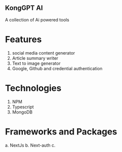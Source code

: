## KongGPT AI

A collection of Ai powered tools

# Features

1. social media content generator
2. Article summary writer
3. Text to image generator
4. Google, Github and credential authentication

# Technologies

1. NPM
2. Typescript
3. MongoDB

# Frameworks and Packages

a. NextJs
b. Next-auth
c.

#
